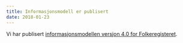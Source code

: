 ```yaml
---
title: Informasjonsmodell er publisert
date: 2018-01-23
---
```


Vi har publisert [informasjonsmodellen versjon 4.0 for Folkeregisteret](../../informasjonsmodell/).
